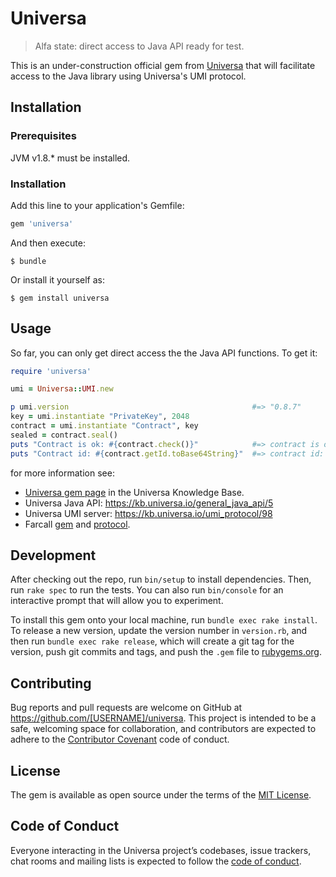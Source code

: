 # Universa

> Alfa state: direct access to Java API ready for test. 

This is an under-construction official gem from [Universa][universa] that will facilitate access to the
Java library using Universa's UMI protocol.  

## Installation

### Prerequisites

JVM v1.8.* must be installed.

### Installation

Add this line to your application's Gemfile:

```ruby
gem 'universa'
```

And then execute:

    $ bundle

Or install it yourself as:

    $ gem install universa

## Usage

So far, you can only get direct access the the Java API functions. To get it:

```ruby
require 'universa'

umi = Universa::UMI.new

p umi.version                                         #=> "0.8.7"
key = umi.instantiate "PrivateKey", 2048
contract = umi.instantiate "Contract", key
sealed = contract.seal()
puts "Contract is ok: #{contract.check()}"            #=> contract is ok: true"
puts "Contract id: #{contract.getId.toBase64String}"  #=> contract id: x9Ey+q...
```

for more information see:

- [Universa gem page](https://kb.universa.io/universa_ruby_gem/131) in the Universa Knowledge Base.
- Universa Java API: https://kb.universa.io/general_java_api/5 
- Universa UMI server: https://kb.universa.io/umi_protocol/98
- Farcall [gem](https://github.com/sergeych/farcall) and [protocol](https://github.com/sergeych/farcall/wiki).

## Development

After checking out the repo, run `bin/setup` to install dependencies. Then, run `rake spec` to run the tests. You can also run `bin/console` for an interactive prompt that will allow you to experiment.

To install this gem onto your local machine, run `bundle exec rake install`. To release a new version, update the version number in `version.rb`, and then run `bundle exec rake release`, which will create a git tag for the version, push git commits and tags, and push the `.gem` file to [rubygems.org](https://rubygems.org).

## Contributing

Bug reports and pull requests are welcome on GitHub at https://github.com/[USERNAME]/universa. This project is intended to be a safe, welcoming space for collaboration, and contributors are expected to adhere to the [Contributor Covenant](http://contributor-covenant.org) code of conduct.

## License

The gem is available as open source under the terms of the [MIT License](https://opensource.org/licenses/MIT).

## Code of Conduct

Everyone interacting in the Universa project’s codebases, issue trackers, chat rooms and mailing lists is expected to follow the [code of conduct](https://github.com/[USERNAME]/universa/blob/master/CODE_OF_CONDUCT.md).

[universa]:http://universa.io